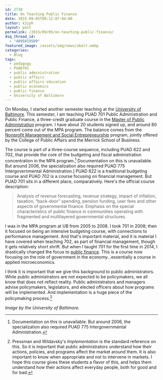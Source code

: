 ```yaml
---
id: 2730
title: On Teaching Public Finance
date: 2015-09-05T09:12:07-04:00
author: k3jph
layout: post
permalink: /2015/09/05/on-teaching-public-finance/
dsq_thread_id:
  - "4095019589"
featured_image: /assets/img/news/ubalt.webp
categories:
  - Blog
tags:
  - pedagogy
  - PUAD701
  - public administration
  - public affairs
  - public affairs education
  - public economics
  - public finance
  - University of Baltimore
---
```

On Monday, I started another semester teaching at the [University of Baltimore](http://www.ubalt.edu).  This semester, I am teaching PUAD 701 Public Administration and Public Finance, a three-credit graduate course in the [Master of Public Administration](http://ubalt.edu/cpa/graduate-programs-and-certificates/degree-programs/master-of-public-administration/index.cfm) program.  I have about 20 students signed up, and around 80 percent come out of the MPA program.  The balance comes from the [Nonprofit Management and Social Entrepreneurship](http://ubalt.edu/cpa/graduate-programs-and-certificates/degree-programs/nonprofit-management/index.cfm) program, jointly offered by the College of Public Affairs and the Merrick School of Business.

The course is part of a three-course sequence, including PUAD 622 and 702, that provide the core of the budgeting and fiscal administration concentration in the MPA program.[^puad775]  Documentation on this is unavailable.  But around 2006, the specialization also required PUAD 775 Intergovernmental Administration.]  PUAD 622 is a traditional budgeting course and PUAD 702 is a course focusing on financial management.  But PUAD 701 sits in a different place, comparatively.  Here's the official course description:

> Analysis of revenue forecasting, revenue strategy, impact of inflation, taxation, “back-door” spending, pension funding, user fees and other aspects of governmental finance. Emphasis on the special characteristics of public finance in communities operating with fragmented and multilayered governmental structures.

I was in the MPA program at UB from 2005 to 2008.  I took 701 in 2008; then it focused on being an intensive budgeting course, with connections to performance management.  And that's important material, and it is material I have covered when teaching 702, as part of financial management, though it gets relatively short shrift.  But when I taught 701 for the first time in 2014, I drastically changed the focus to [public finance](https://en.wikipedia.org/wiki/Public_finance).  This is a course now focusing on the role of government in the economy...essentially a course in applied microeconomics.

I think it is important that we give this background to public administrators.  While public administrators are not expected to be policymakers, we all know that does not reflect reality.  Public administrators and managers advise policymakers, legislators, and elected officers about how programs will be implemented.  And implementation is a huge piece of the policymaking process.[^wildavsky]

[^puad775]: Documentation on this is unavailable.  But around 2006, the specialization also required PUAD 775 Intergovernmental Administration.
[^wildavsky]: Pressman and Wildavsky's _Implementation_ is the standard reference on this.  So it is important that public administrators understand how their actions, policies, and programs affect the market around them.  It is also important to know when appropriate and not to intervene in markets.  I hope this course gives these students a flavor of this, and helps them understand how their actions affect everyday people, both for good and for bad.

_Image by the University of Baltimore._
